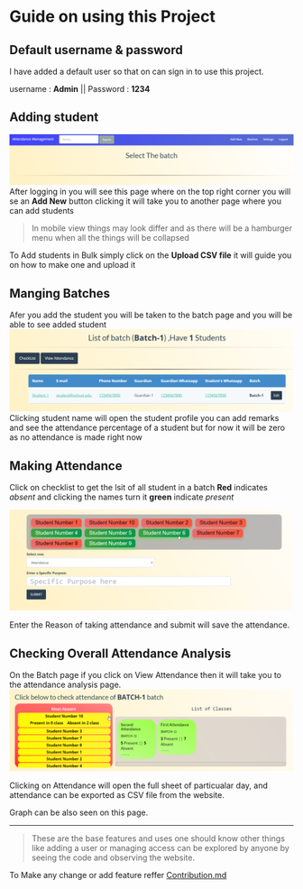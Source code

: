 # Guide on using this Project
## Default username & password
I have added a default user so that on can sign in to use this project.

username : **Admin** || Password : **1234**

## Adding student
![Batches](howto/batches.png)
After logging in you will see this page where on the top right corner you will se an **Add New** button clicking it will take you to another page where you can add students

> In mobile view things may look differ and as there will be a hamburger menu when all the things will be collapsed

To Add students in Bulk simply click on the **Upload CSV file** it will guide you on how to make one and upload it

## Manging Batches
Afer you add the student you will be taken to the batch page and you will be able to see added student 
![Batch-List](howto/batch-list.png)
Clicking student name will open the student profile you can add remarks and see the attendance percentage of a student but for now it will be zero as no attendance is made right now

## Making Attendance
Click on checklist to get the lsit of all student in a batch **Red** indicates *absent* and clicking the names turn it **green** indicate *present* 

![List](howto/List.png) 

Enter the Reason of taking attendance and submit will save the attendance.

## Checking Overall Attendance Analysis
On the Batch page if you click on View Attendance then it will take you to the attendance analysis page.
![Analysis](howto/Analysis.png)

Clicking on Attendance will open the full sheet of particualar day, and attendance can be exported as CSV file from the website.

Graph can be also seen on this page.

---

> These are the base features and uses one should know other things like adding a user or managing access can be explored by anyone by seeing the code and observing the website.

To Make any change or add feature reffer [Contribution.md](contribution.md)